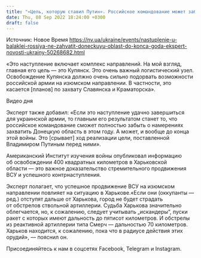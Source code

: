 ```yaml
---
title: "«Цель, которую ставил Путин». Российское командование может забыть о намерениях захватить Донецкую область в этом году — военный эксперт"
date: Thu, 08 Sep 2022 18:24:00 +0300
draft: false
---
```

Источник: Новое Время https://nv.ua/ukraine/events/nastuplenie-u-balaklei-rossiya-ne-zahvatit-doneckuyu-oblast-do-konca-goda-ekspert-novosti-ukrainy-50268682.html


«Это наступление включает комплекс направлений. На мой взгляд, главная его цель — это Купянск. Это очень важный логистический узел. Освобождение Купянска должно очень сильно подорвать возможности российской армии на изюмском направлении. В частности, это касается [планов] по захвату Славянска и Краматорска».

 Видео дня   

 Эксперт также добавил: «Если это наступление удачно завершиться для украинской армии, то главным его результатом станет то, что российское командование сможет полностью забыть о намерениях захватить Донецкую область в этом году. А может, и вообще до конца этой войны. Это [срывает] ход реализации цели, поставленной Владимиром Путиным перед ними».

 Американский Институт изучения войны опубликовал информацию об освобождении 400 квадратных километров в Харьковской области — это важное доказательство стремительного продвижения ВСУ и успешного контрнаступления.

 Эксперт полагает, что успешное продвижение ВСУ на изюмском направлении повлияет на ситуацию в Харькове.«Если они (оккупанты — ред.) отступят дальше от Харькова, город не будет страдать от обстрелов ствольной артиллерии. Судьба Харькова значительно облегчается, но, к сожалению, следует учитывать „искандеры“, пуски ракет с которых имеют дальность до пятисот километров. И обстрелы из реактивной артиллерии типа Смерч — дальностью 70 километров. Харьков находится, к сожалению, пока что в радиусе действия этих орудий», — пояснил он.

Присоединяйтесь к нам в соцсетях Facebook, Telegram и Instagram.
